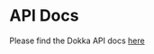 # API Docs

Please find the Dokka API docs <a href="https://javadoc.io/doc/io.github.crackthecodeabhi/kreds">here</a> 

